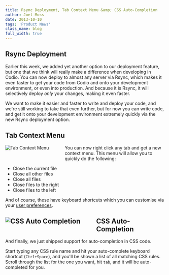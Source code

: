 ```yaml
---
title: Rsync Deployment, Tab Context Menu &amp; CSS Auto-Completion
author: Joel Moss
date: 2013-10-10
tags: 'Product News'
class_name: blog
full_width: true
---
```


## Rsync Deployment

Earlier this week, we added yet another option to our deployment feature, but one that we think will really make a difference when developing in Codio. You can now deploy to almost any server via Rsync, which makes it even faster to get your code from Codio and onto your development environment, or even into production. And because it is Rsync, it will selectively deploy *only* your changes, making it even faster.

We want to make it easier and faster to write and deploy your code, and we're still working to take that even further, but for now you can write code, and get it onto your development environment extremely quickly via the new Rsync deployment option.

## Tab Context Menu

![Tab Context Menu](blog/tab-context-menu.png) You can now right click any tab and get a new context menu. This menu will allow you to quickly do the following:

- Close the current file
- Close all other files
- Close all files
- Close files to the right
- Close files to the left

And of course, these have keyboard shortcuts which you can customise via your [user preferences](https://codio.com/docs/settings-prefs/codio-prefs/).

## ![CSS Auto Completion](blog/css-auto-complete.png) CSS Auto-Completion

And finally, we just shipped support for auto-completion in CSS code.

Start typing any CSS rule name and hit your auto-complete keyboard shortcut (`Ctrl+Space`), and you'll be shown a list of all matching CSS rules. Scroll through the list for the one you want, hit `tab`, and it will be auto-completed for you.


<style>
  img[alt="Tab Context Menu"],
  img[alt="CSS Auto Completion"] {
    float:left;
    margin-right:50px;
    margin-bottom:20px;
  }
</style>
